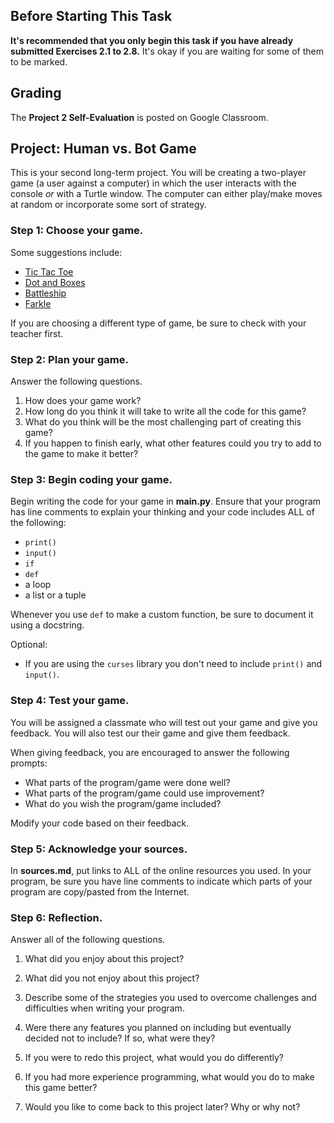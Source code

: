 ## Before Starting This Task

**It's recommended that you only begin this task if you have already submitted Exercises 2.1 to 2.8.** It's okay if you are waiting for some of them to be marked.

## Grading

The **Project 2 Self-Evaluation** is posted on Google Classroom.

## Project: Human vs. Bot Game

This is your second long-term project. You will be creating a two-player game (a user against a computer) in which the user interacts with the console *or* with a Turtle window. The computer can either play/make moves at random or incorporate some sort of strategy.

### Step 1: Choose your game.

Some suggestions include:
* [Tic Tac Toe](https://en.wikipedia.org/wiki/Tic-tac-toe)
* [Dot and Boxes](https://en.wikipedia.org/wiki/Dots_and_Boxes)
* [Battleship](https://en.wikipedia.org/wiki/Battleship_(game))
* [Farkle](https://en.wikipedia.org/wiki/Farkle)

If you are choosing a different type of game, be sure to check with your teacher first.

### Step 2: Plan your game.

Answer the following questions.

1. How does your game work?
2. How long do you think it will take to write all the code for this game?
3. What do you think will be the most challenging part of creating this game?
4. If you happen to finish early, what other features could you try to add to the game to make it better?

### Step 3: Begin coding your game.

Begin writing the code for your game in **main.py**. Ensure that your program has line comments to explain your thinking and your code includes ALL of the following:

* `print()`
* `input()`
* `if`
* `def`
* a loop
* a list or a tuple

Whenever you use `def` to make a custom function, be sure to document it using a docstring.

Optional: 
* If you are using the `curses` library you don't need to include `print()` and `input()`.

### Step 4: Test your game.

You will be assigned a classmate who will test out your game and give you feedback. You will also test our their game and give them feedback.

When giving feedback, you are encouraged to answer the following prompts:

* What parts of the program/game were done well?
* What parts of the program/game could use improvement?
* What do you wish the program/game included?

Modify your code based on their feedback.

### Step 5: Acknowledge your sources.

In **sources.md**, put links to ALL of the online resources you used. In your program, be sure you have line comments to indicate which parts of your program are copy/pasted from the Internet.

### Step 6: Reflection.

Answer all of the following questions.

1. What did you enjoy about this project?

2. What did you not enjoy about this project?

3. Describe some of the strategies you used to overcome challenges and difficulties when writing your program.

4. Were there any features you planned on including but eventually decided not to include? If so, what were they?

5. If you were to redo this project, what would you do differently?

6. If you had more experience programming, what would you do to make this game better?

7. Would you like to come back to this project later? Why or why not?
